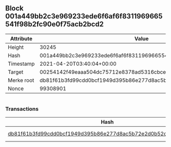 ## Block 001a449bb2c3e969233ede6f6af6f8311969665541f98b2fc90e0f75acb2bcd2

Attribute | Value
--- | ---
Height | 30245
Hash | 001a449bb2c3e969233ede6f6af6f8311969665541f98b2fc90e0f75acb2bcd2
Timestamp | 2021-04-20T03:40:04+00:00
Target | 00254142f49eaaa504dc75712e8378ad5316cbcead634704b3734b6271167cc4
Merke root | db81f61b3fd99cdd0bcf1949d395b86e277d8ac5b72e2d0b52ddaf3e6c066c22
Nonce | 99308901

```

```

### Transactions

Hash | Amount
--- | ---
[db81f61b3fd99cdd0bcf1949d395b86e277d8ac5b72e2d0b52ddaf3e6c066c22](db81f61b3fd99cdd0bcf1949d395b86e277d8ac5b72e2d0b52ddaf3e6c066c22.md) | 10.00000000 SKEPTI 

